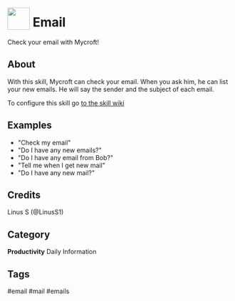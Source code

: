 # <img src='https://raw.githack.com/FortAwesome/Font-Awesome/master/svgs/solid/envelope.svg' card_color='#BDC3C7' width='50' height='50' style='vertical-align:bottom'/> Email
Check your email with Mycroft!

## About 
With this skill, Mycroft can check your email. When you ask him, he can list your new emails. He will say the sender and the subject of each email.

To configure this skill go [to the skill wiki](https://github.com/LinusS1/email-skill/wiki/Configuration)

## Examples 
* "Check my email"
* "Do I have any new emails?"
* "Do I have any email from Bob?"
* "Tell me when I get new mail"
* "Do I have any new mail?"

## Credits 
Linus S (@LinusS1)



## Category
**Productivity**
Daily
Information

## Tags
#email
#mail
#emails
